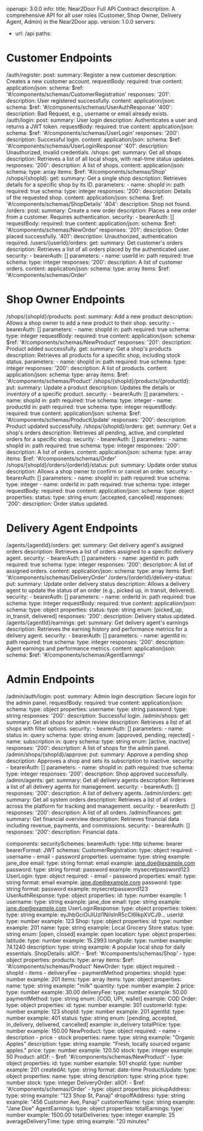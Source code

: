 openapi: 3.0.0
info:
  title: Near2Door Full API Contract
  description: A comprehensive API for all user roles (Customer, Shop Owner, Delivery Agent, Admin) in the Near2Door app.
  version: 1.0.0
servers:
  - url: /api
paths:
  # Customer Endpoints
  /auth/register:
    post:
      summary: Register a new customer
      description: Creates a new customer account.
      requestBody:
        required: true
        content:
          application/json:
            schema:
              $ref: '#/components/schemas/CustomerRegistration'
      responses:
        '201':
          description: User registered successfully.
          content:
            application/json:
              schema:
                $ref: '#/components/schemas/UserAuthResponse'
        '400':
          description: Bad Request, e.g., username or email already exists.
  /auth/login:
    post:
      summary: User login
      description: Authenticates a user and returns a JWT token.
      requestBody:
        required: true
        content:
          application/json:
            schema:
              $ref: '#/components/schemas/UserLogin'
      responses:
        '200':
          description: Successful login.
          content:
            application/json:
              schema:
                $ref: '#/components/schemas/UserLoginResponse'
        '401':
          description: Unauthorized, invalid credentials.
  /shops:
    get:
      summary: Get all shops
      description: Retrieves a list of all local shops, with real-time status updates.
      responses:
        '200':
          description: A list of shops.
          content:
            application/json:
              schema:
                type: array
                items:
                  $ref: '#/components/schemas/Shop'
  /shops/{shopId}:
    get:
      summary: Get a single shop
      description: Retrieves details for a specific shop by its ID.
      parameters:
        - name: shopId
          in: path
          required: true
          schema:
            type: integer
      responses:
        '200':
          description: Details of the requested shop.
          content:
            application/json:
              schema:
                $ref: '#/components/schemas/ShopDetails'
        '404':
          description: Shop not found.
  /orders:
    post:
      summary: Create a new order
      description: Places a new order from a customer. Requires authentication.
      security:
        - bearerAuth: []
      requestBody:
        required: true
        content:
          application/json:
            schema:
              $ref: '#/components/schemas/NewOrder'
      responses:
        '201':
          description: Order placed successfully.
        '401':
          description: Unauthorized, authentication required.
  /users/{userId}/orders:
    get:
      summary: Get customer's orders
      description: Retrieves a list of all orders placed by the authenticated user.
      security:
        - bearerAuth: []
      parameters:
        - name: userId
          in: path
          required: true
          schema:
            type: integer
      responses:
        '200':
          description: A list of customer orders.
          content:
            application/json:
              schema:
                type: array
                items:
                  $ref: '#/components/schemas/Order'

  # Shop Owner Endpoints
  /shops/{shopId}/products:
    post:
      summary: Add a new product
      description: Allows a shop owner to add a new product to their shop.
      security:
        - bearerAuth: []
      parameters:
        - name: shopId
          in: path
          required: true
          schema:
            type: integer
      requestBody:
        required: true
        content:
          application/json:
            schema:
              $ref: '#/components/schemas/NewProduct'
      responses:
        '201':
          description: Product added successfully.
    get:
      summary: Get a shop's products
      description: Retrieves all products for a specific shop, including stock status.
      parameters:
        - name: shopId
          in: path
          required: true
          schema:
            type: integer
      responses:
        '200':
          description: A list of products.
          content:
            application/json:
              schema:
                type: array
                items:
                  $ref: '#/components/schemas/Product'
  /shops/{shopId}/products/{productId}:
    put:
      summary: Update a product
      description: Updates the details or inventory of a specific product.
      security:
        - bearerAuth: []
      parameters:
        - name: shopId
          in: path
          required: true
          schema:
            type: integer
        - name: productId
          in: path
          required: true
          schema:
            type: integer
      requestBody:
        required: true
        content:
          application/json:
            schema:
              $ref: '#/components/schemas/ProductUpdate'
      responses:
        '200':
          description: Product updated successfully.
  /shops/{shopId}/orders:
    get:
      summary: Get a shop's orders
      description: Retrieves all pending, active, and completed orders for a specific shop.
      security:
        - bearerAuth: []
      parameters:
        - name: shopId
          in: path
          required: true
          schema:
            type: integer
      responses:
        '200':
          description: A list of orders.
          content:
            application/json:
              schema:
                type: array
                items:
                  $ref: '#/components/schemas/Order'
  /shops/{shopId}/orders/{orderId}/status:
    put:
      summary: Update order status
      description: Allows a shop owner to confirm or cancel an order.
      security:
        - bearerAuth: []
      parameters:
        - name: shopId
          in: path
          required: true
          schema:
            type: integer
        - name: orderId
          in: path
          required: true
          schema:
            type: integer
      requestBody:
        required: true
        content:
          application/json:
            schema:
              type: object
              properties:
                status:
                  type: string
                  enum: [accepted, cancelled]
      responses:
        '200':
          description: Order status updated.

  # Delivery Agent Endpoints
  /agents/{agentId}/orders:
    get:
      summary: Get delivery agent's assigned orders
      description: Retrieves a list of orders assigned to a specific delivery agent.
      security:
        - bearerAuth: []
      parameters:
        - name: agentId
          in: path
          required: true
          schema:
            type: integer
      responses:
        '200':
          description: A list of assigned orders.
          content:
            application/json:
              schema:
                type: array
                items:
                  $ref: '#/components/schemas/DeliveryOrder'
  /orders/{orderId}/delivery-status:
    put:
      summary: Update order delivery status
      description: Allows a delivery agent to update the status of an order (e.g., picked up, in transit, delivered).
      security:
        - bearerAuth: []
      parameters:
        - name: orderId
          in: path
          required: true
          schema:
            type: integer
      requestBody:
        required: true
        content:
          application/json:
            schema:
              type: object
              properties:
                status:
                  type: string
                  enum: [picked_up, in_transit, delivered]
      responses:
        '200':
          description: Delivery status updated.
  /agents/{agentId}/earnings:
    get:
      summary: Get delivery agent's earnings
      description: Retrieves the earning history and performance metrics for a delivery agent.
      security:
        - bearerAuth: []
      parameters:
        - name: agentId
          in: path
          required: true
          schema:
            type: integer
      responses:
        '200':
          description: Agent earnings and performance metrics.
          content:
            application/json:
              schema:
                $ref: '#/components/schemas/AgentEarnings'

  # Admin Endpoints
  /admin/auth/login:
    post:
      summary: Admin login
      description: Secure login for the admin panel.
      requestBody:
        required: true
        content:
          application/json:
            schema:
              type: object
              properties:
                username:
                  type: string
                password:
                  type: string
      responses:
        '200':
          description: Successful login.
  /admin/shops:
    get:
      summary: Get all shops for admin review
      description: Retrieves a list of all shops with filter options.
      security:
        - bearerAuth: []
      parameters:
        - name: status
          in: query
          schema:
            type: string
            enum: [approved, pending, rejected]
        - name: subscription
          in: query
          schema:
            type: string
            enum: [active, inactive]
      responses:
        '200':
          description: A list of shops for the admin panel.
  /admin/shops/{shopId}/approve:
    put:
      summary: Approve a pending shop
      description: Approves a shop and sets its subscription to inactive.
      security:
        - bearerAuth: []
      parameters:
        - name: shopId
          in: path
          required: true
          schema:
            type: integer
      responses:
        '200':
          description: Shop approved successfully.
  /admin/agents:
    get:
      summary: Get all delivery agents
      description: Retrieves a list of all delivery agents for management.
      security:
        - bearerAuth: []
      responses:
        '200':
          description: A list of delivery agents.
  /admin/orders:
    get:
      summary: Get all system orders
      description: Retrieves a list of all orders across the platform for tracking and management.
      security:
        - bearerAuth: []
      responses:
        '200':
          description: A list of all orders.
  /admin/finances:
    get:
      summary: Get financial overview
      description: Retrieves financial data including revenue, payments, and commissions.
      security:
        - bearerAuth: []
      responses:
        '200':
          description: Financial data.

components:
  securitySchemes:
    bearerAuth:
      type: http
      scheme: bearer
      bearerFormat: JWT
  schemas:
    CustomerRegistration:
      type: object
      required:
        - username
        - email
        - password
      properties:
        username:
          type: string
          example: jane_doe
        email:
          type: string
          format: email
          example: jane.doe@example.com
        password:
          type: string
          format: password
          example: mysecretpassword123
    UserLogin:
      type: object
      required:
        - email
        - password
      properties:
        email:
          type: string
          format: email
          example: jane.doe@example.com
        password:
          type: string
          format: password
          example: mysecretpassword123
    UserAuthResponse:
      type: object
      properties:
        id:
          type: number
          example: 1
        username:
          type: string
          example: jane_doe
        email:
          type: string
          example: jane.doe@example.com
    UserLoginResponse:
      type: object
      properties:
        token:
          type: string
          example: eyJhbGciOiJIUzI1NiIsInR5cCI6IkpXVCJ9...
        userId:
          type: number
          example: 123
    Shop:
      type: object
      properties:
        id:
          type: number
          example: 201
        name:
          type: string
          example: Local Grocery Store
        status:
          type: string
          enum: [open, closed]
          example: open
        location:
          type: object
          properties:
            latitude:
              type: number
              example: 15.2993
            longitude:
              type: number
              example: 74.1240
        description:
          type: string
          example: A popular local shop for daily essentials.
    ShopDetails:
      allOf:
        - $ref: '#/components/schemas/Shop'
        - type: object
          properties:
            products:
              type: array
              items:
                $ref: '#/components/schemas/Product'
    NewOrder:
      type: object
      required:
        - shopId
        - items
        - deliveryFee
        - paymentMethod
      properties:
        shopId:
          type: number
          example: 201
        items:
          type: array
          items:
            type: object
            properties:
              name:
                type: string
                example: "milk"
              quantity:
                type: number
                example: 2
              price:
                type: number
                example: 30.00
        deliveryFee:
          type: number
          example: 50.00
        paymentMethod:
          type: string
          enum: [COD, UPI, wallet]
          example: COD
    Order:
      type: object
      properties:
        id:
          type: number
          example: 301
        customerId:
          type: number
          example: 123
        shopId:
          type: number
          example: 201
        agentId:
          type: number
          example: 401
        status:
          type: string
          enum: [pending, accepted, in_delivery, delivered, cancelled]
          example: in_delivery
        totalPrice:
          type: number
          example: 150.00
    NewProduct:
      type: object
      required:
        - name
        - description
        - price
        - stock
      properties:
        name:
          type: string
          example: "Organic Apples"
        description:
          type: string
          example: "Fresh, locally sourced organic apples."
        price:
          type: number
          example: 120.50
        stock:
          type: integer
          example: 50
    Product:
      allOf:
        - $ref: '#/components/schemas/NewProduct'
        - type: object
          properties:
            id:
              type: number
              example: 501
            shopId:
              type: number
              example: 201
            createdAt:
              type: string
              format: date-time
    ProductUpdate:
      type: object
      properties:
        name:
          type: string
        description:
          type: string
        price:
          type: number
        stock:
          type: integer
    DeliveryOrder:
      allOf:
        - $ref: '#/components/schemas/Order'
        - type: object
          properties:
            pickupAddress:
              type: string
              example: "123 Shop St, Panaji"
            dropoffAddress:
              type: string
              example: "456 Customer Ave, Panaji"
            customerName:
              type: string
              example: "Jane Doe"
    AgentEarnings:
      type: object
      properties:
        totalEarnings:
          type: number
          example: 1500.00
        totalDeliveries:
          type: integer
          example: 25
        averageDeliveryTime:
          type: string
          example: "20 minutes"
